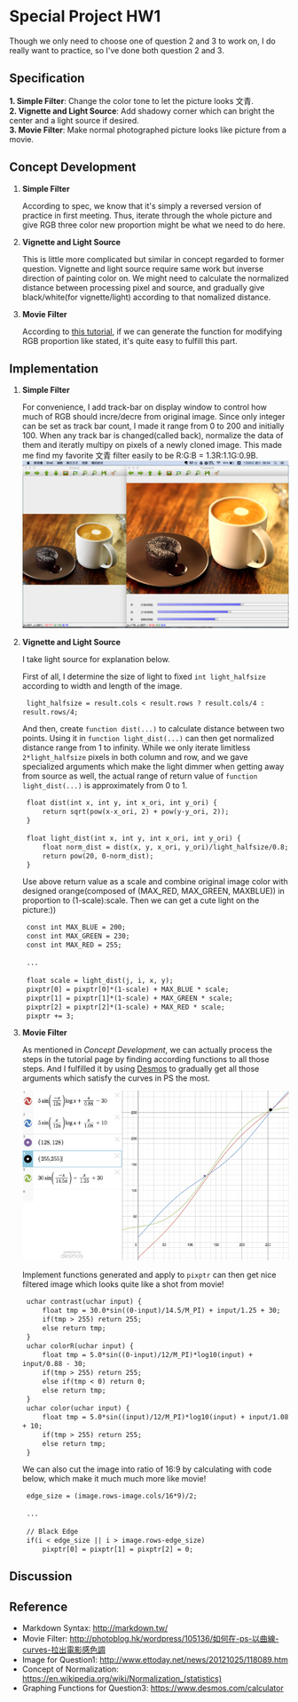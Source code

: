 # Special Project HW1

Though we only need to choose one of question 2 and 3 to work on, I do really want to practice, so I've done both question 2 and 3.

## Specification

**1. Simple Filter**:
Change the color tone to let the picture looks 文青.<br>
**2. Vignette and Light Source**: Add shadowy corner which can bright the center and a light source if desired.<br>
**3. Movie Filter**: Make normal photographed picture looks like picture from a movie.

## Concept Development

1. **Simple Filter**

	According to spec, we know that it's simply a reversed version of practice in first meeting. Thus, iterate through the whole picture and give RGB three color new proportion might be what we need to do here.

2. **Vignette and Light Source**

	This is little more complicated but similar in concept regarded to former question. Vignette and light source require same work but inverse direction of painting color on. We might need to calculate the normalized distance between processing pixel and source, and gradually give black/white(for vignette/light) according to that nomalized distance.

3. **Movie Filter**

	According to [this tutorial](http://photoblog.hk/wordpress/105136/如何在-ps-以曲線-curves-拉出電影感色調), if we can generate the function for modifying RGB proportion like stated, it's quite easy to fulfill this part.

## Implementation

1. **Simple Filter**

	For convenience, I add track-bar on display window to control how much of RGB should incre/decre from original image. Since only integer can be set as track bar count, I made it range from 0 to 200 and initially 100. When any track bar is changed(called back), normalize the data of them and iteratly multipy on pixels of a newly cloned image. This made me find my favorite 文青 filter easily to be R:G:B = 1.3R:1.1G:0.9B.
	![Processing on Question1](report_image/q1.png)

2. **Vignette and Light Source**

	I take light source for explanation below.
	
	First of all, I determine the size of light to fixed `int light_halfsize` according to width and length of the image.

		light_halfsize = result.cols < result.rows ? result.cols/4 : result.rows/4;

	And then, create `function dist(...)` to calculate distance between two points. Using it in `function light_dist(...)` can then get normalized distance range from 1 to infinity. While we only iterate limitless `2*light_halfsize` pixels in both column and row, and we gave specialized arguments which make the light dimmer when getting away from source as well, the actual range of return value of `function light_dist(...)` is approximately from 0 to 1.

		float dist(int x, int y, int x_ori, int y_ori) {
			return sqrt(pow(x-x_ori, 2) + pow(y-y_ori, 2));
		}

		float light_dist(int x, int y, int x_ori, int y_ori) {
			float norm_dist = dist(x, y, x_ori, y_ori)/light_halfsize/0.8;
			return pow(20, 0-norm_dist);
		}
		
	Use above return value as a scale and combine original image color with designed orange(composed of (MAX_RED, MAX_GREEN, MAXBLUE)) in proportion to (1-scale):scale. Then we can get a cute light on the picture:))
	
		const int MAX_BLUE = 200;
		const int MAX_GREEN = 230;
		const int MAX_RED = 255;
		
		...
	
		float scale = light_dist(j, i, x, y);
		pixptr[0] = pixptr[0]*(1-scale) + MAX_BLUE * scale;
		pixptr[1] = pixptr[1]*(1-scale) + MAX_GREEN * scale;
		pixptr[2] = pixptr[2]*(1-scale) + MAX_RED * scale;
		pixptr += 3;

3. **Movie Filter**

	As mentioned in *Concept Development*, we can actually process the steps in the tutorial page by finding according functions to all those steps. And I fulfilled it by using [Desmos](https://www.desmos.com/calculator) to gradually get all those arguments which satisfy the curves in PS the most.
	
	![Function Generating](report_image/function.png)
	
	Implement functions generated and apply to `pixptr` can then get nice filtered image which looks quite like a shot from movie!
	
		uchar contrast(uchar input) {
			float tmp = 30.0*sin((0-input)/14.5/M_PI) + input/1.25 + 30;
			if(tmp > 255) return 255;
			else return tmp;
		}
		uchar colorR(uchar input) {
			float tmp = 5.0*sin((0-input)/12/M_PI)*log10(input) + input/0.88 - 30;
			if(tmp > 255) return 255;
			else if(tmp < 0) return 0;
			else return tmp;
		}
		uchar color(uchar input) {
			float tmp = 5.0*sin((input)/12/M_PI)*log10(input) + input/1.08 + 10;
			if(tmp > 255) return 255;
			else return tmp;
		}
	
	We can also cut the image into ratio of 16:9 by calculating with code below, which make it much much more like movie!

		edge_size = (image.rows-image.cols/16*9)/2;

		...

		// Black Edge
		if(i < edge_size || i > image.rows-edge_size)
			pixptr[0] = pixptr[1] = pixptr[2] = 0;

## Discussion



## Reference

- Markdown Syntax: <http://markdown.tw/>
- Movie Filter: <http://photoblog.hk/wordpress/105136/如何在-ps-以曲線-curves-拉出電影感色調>
- Image for Question1: <http://www.ettoday.net/news/20121025/118089.htm>
- Concept of Normalization: <https://en.wikipedia.org/wiki/Normalization_(statistics)>
- Graphing Functions for Question3: <https://www.desmos.com/calculator>
